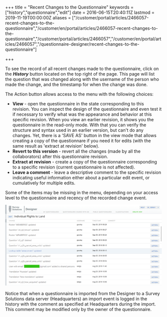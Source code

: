 ﻿+++
title = "Recent Changes to the Questionnaire"
keywords = ["history","questionnaire","edit"]
date = 2016-06-15T20:40:11Z
lastmod = 2019-11-19T00:00:00Z
aliases = ["/customer/portal/articles/2466057-recent-changes-to-the-questionnaire","/customer/en/portal/articles/2466057-recent-changes-to-the-questionnaire","/customer/portal/articles/2466057","/customer/en/portal/articles/2466057","/questionnaire-designer/recent-changes-to-the-questionnaire"]

+++

To see the record of all recent changes made to the questionnaire, click
on the ***History*** button located on the top right of the page. This
page will list the question that was changed along with the username of
the person who made the change, and the timestamp for when the change
was done.

The Action button allows access to the menu with the following choices:

- **View** - open the questionnaire in the state corresponding to this 
revision. You can inspect the design of the questionnaire and even test 
it if necessary to verify what was the appearance and behavior at this
specific revision. When you view an earlier revision, it shows you the
questionnaire in the read-only mode. With that you can verify the structure
and syntax used in an earlier version, but can't do any changes. Yet,
there is a 'SAVE AS' button in the view mode that allows creating a
copy of the questionnare if you need it for edits (with the same result 
as 'extract at revision' below).
- **Revert to this version** - revert all the changes (made by all the
collaborators) after this questionnaire revision.
- **Extract at revision** - create a copy of the questionnaire corresponding
to a specific revision (current questionnaire is not affected).
- **Leave a comment** - leave a descriptive comment to the specific revision
indicating useful information either about a particular edit event, or
cumulatively for multiple edits.

Some of the items may be missing in the menu, depending on your access 
level to the questionnaire and recency of the recorded change event.

<CENTER><IMG src="images/questionnaire_history.png"></CENTER>

Notice that when a questionnaire is imported from the Designer to a 
Survey Solutions data server (Headquarters) an import event is logged in 
the history with the comment as specified at Headquarters during the
import. This comment may be modified only by the owner of the questionnaire.